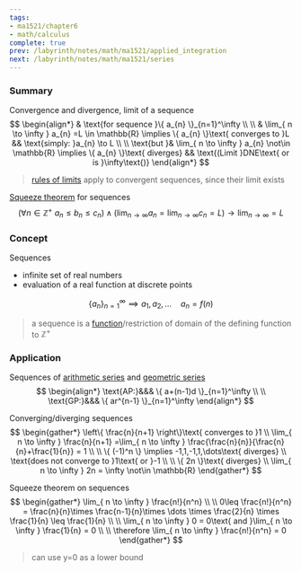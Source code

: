 ```yaml
---
tags:
- ma1521/chapter6
- math/calculus
complete: true
prev: /labyrinth/notes/math/ma1521/applied_integration
next: /labyrinth/notes/math/ma1521/series
---
```

   
### Summary
Convergence and divergence, limit of a sequence
$$
\begin{align*}
& \text{for sequence }\{ a_{n} \}_{n=1}^\infty \\
\\
& \lim_{ n \to \infty } a_{n} =L \in \mathbb{R} \implies \{ a_{n} \}\text{ converges to }L && \text{simply: }a_{n} \to L \\
\\
\text{but }& \lim_{ n \to \infty } a_{n} \not\in \mathbb{R} \implies \{ a_{n} \}\text{ diverges} && \text{(Limit }DNE\text{ or is }\infty\text{)}
\end{align*}
$$
> [rules of limits](/labyrinth/notes/math/ma1521/limits_&_continuity#^c0031f) apply to convergent sequences, since their limit exists

[Squeeze theorem](/labyrinth/notes/math/ma1521/limits_&_continuity#^0ae1b5) for sequences
$$
(\forall n \in \mathbb{Z}^+ \ a_{n}\leq b_{n}\leq c_{n}) \land (\lim_{ n \to \infty } a_{n} = \lim_{ n \to \infty } c_{n}=L) \to \lim_{ n \to \infty } =L
$$
### Concept
Sequences
- infinite set of real numbers
- evaluation of a real function at discrete points

$$
\{ a_{n} \}_{n=1}^\infty \implies a_{1}, a_{2}, \dots  \quad a_{n}=f(n)
$$
> a sequence is a [function](/labyrinth/notes/math/cs1231s/function_relations#^86d994)/restriction of domain of the defining function to $\mathbb{Z}^+$

### Application
Sequences of [arithmetic series](/labyrinth/notes/math/ma1301/arithmetic_series) and [geometric series](/labyrinth/notes/math/ma1301/geometric_series)
$$
\begin{align*}
\text{AP:}&&& \{ a+(n-1)d \}_{n=1}^\infty \\
\\
\text{GP:}&&& \{ ar^{n-1} \}_{n=1}^\infty
\end{align*}
$$

Converging/diverging sequences
$$
\begin{gather*}
\left\{  \frac{n}{n+1}  \right\}\text{ converges to }1 \\
\lim_{ n \to \infty } \frac{n}{n+1} =\lim_{ n \to \infty } \frac{\frac{n}{n}}{\frac{n}{n}+\frac{1}{n}} = 1 \\
\\
\{ (-1)^n \} \implies -1,1,-1,1,\dots\text{ diverges} \\
\text{does not converge to }1\text{ or }-1 \\
\\
\{ 2n \}\text{ diverges} \\
\lim_{ n \to \infty } 2n = \infty \not\in \mathbb{R}
\end{gather*}
$$

Squeeze theorem on sequences
$$
\begin{gather*}
\lim_{ n \to \infty } \frac{n!}{n^n} \\
\\
0\leq \frac{n!}{n^n} = \frac{n}{n}\times \frac{n-1}{n}\times \dots \times \frac{2}{n} \times \frac{1}{n} \leq \frac{1}{n} \\
\\
\lim_{ n \to \infty } 0 = 0\text{ and }\lim_{ n \to \infty } \frac{1}{n} = 0 \\
\\
\therefore \lim_{ n \to \infty } \frac{n!}{n^n}  = 0
\end{gather*}
$$
> can use y=0 as a lower bound